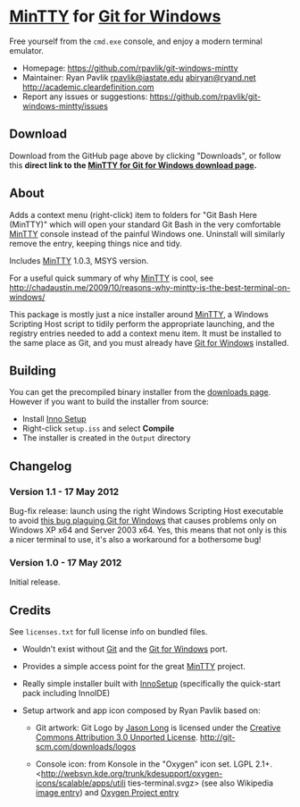 # [MinTTY][] for [Git for Windows][]
Free yourself from the `cmd.exe` console, and enjoy a modern terminal emulator.

- Homepage: <https://github.com/rpavlik/git-windows-mintty>
- Maintainer: Ryan Pavlik <rpavlik@iastate.edu> <abiryan@ryand.net> <http://academic.cleardefinition.com>
- Report any issues or suggestions: <https://github.com/rpavlik/git-windows-mintty/issues>

## Download
Download from the GitHub page above by clicking "Downloads", or follow
this **direct link to the [MinTTY for Git for Windows download
page][download].**

## About
Adds a context menu (right-click) item to folders for "Git Bash Here
(MinTTY)" which will open your standard Git Bash in the very comfortable
[MinTTY][] console instead of the painful Windows one. Uninstall will
similarly remove the entry, keeping things nice and tidy.

Includes [MinTTY][] 1.0.3, MSYS version.

For a useful quick summary of why [MinTTY][] is cool, see
<http://chadaustin.me/2009/10/reasons-why-mintty-is-the-best-terminal-on-windows/>

This package is mostly just a nice installer around [MinTTY][], a
Windows Scripting Host script to tidily perform the appropriate
launching, and the registry entries needed to add a context menu item.
It must be installed to the same place as Git, and you must already have
[Git for Windows][] installed.

## Building
You can get the precompiled binary installer from the [downloads page][download]. 
However if you want to build the installer from source:

- Install [Inno Setup][]
- Right-click `setup.iss` and select **Compile**
- The installer is created in the `Output` directory

[Inno Setup]: http://www.jrsoftware.org/isinfo.php

## Changelog

### Version 1.1 - 17 May 2012
Bug-fix release: launch using the right Windows Scripting Host executable
to avoid [this bug plaguing Git for Windows][gitwinbug] that causes problems
only on Windows XP x64 and Server 2003 x64.  Yes, this means that not only is
this a nicer terminal to use, it's also a workaround for a bothersome bug!

[gitwinbug]: http://stackoverflow.com/questions/10450550/msysgit-fork-cant-reserve-memory-for-stack

### Version 1.0 - 17 May 2012
Initial release.

## Credits

See `licenses.txt` for full license info on bundled files.

- Wouldn't exist without [Git][] and the [Git for Windows][] port.

- Provides a simple access point for the great [MinTTY][] project.

- Really simple installer built with [InnoSetup][] (specifically the
	quick-start pack including InnoIDE)

- Setup artwork and app icon composed by Ryan Pavlik based on:

	- Git artwork: Git Logo by [Jason Long][] is licensed under the
		[Creative Commons Attribution 3.0 Unported License][cc-by-3.0].
		<http://git-scm.com/downloads/logos>

	- Console icon: from Konsole in the "Oxygen" icon set. LGPL 2.1+.
		<http://websvn.kde.org/trunk/kdesupport/oxygen-icons/scalable/apps/utili
		ties-terminal.svgz> (see also Wikipedia [image entry][wikipediakonsole])
		and [Oxygen Project entry][oxyproj]

[download]: https://github.com/rpavlik/git-windows-mintty/downloads
[Git]: http://git-scm.com/
[Git for Windows]: http://msysgit.github.com/
[MinTTY]: http://code.google.com/p/mintty/
[InnoSetup]: http://www.jrsoftware.org/isdl.php
[Jason Long]: http://twitter.com/jasonlong
[cc-by-3.0]: http://creativecommons.org/licenses/by/3.0/
[wikipediakonsole]:http://en.wikipedia.org/wiki/File:Konsole_icon.svg
[oxyproj]:http://en.wikipedia.org/wiki/Oxygen_Project